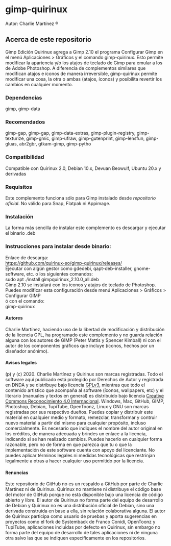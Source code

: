 # gimp-quirinux 
Autor: Charlie Martínez ®
## Acerca de este repositorio
Gimp Edición Quirinux agrega a Gimp 2.10 el programa Configurar Gimp en el menú Aplicaciones > Gráficos y el comando gimp-quirinux. 
Esto permite modificar la apariencia y/o los atajos de teclado de Gimp para emular a los de Adobe Photoshop. 
A diferencia de complementos similares que modifican atajos e íconos de manera irreversible, gimp-quirinux permite modificar una cosa, la otra o ambas (atajos, íconos) y posibilita revertir los cambios en cualquier momento. 
### Dependencias
gimp, gimp-data
### Recomendados
gimp-gap, gimp-gap, gimp-data-extras, gimp-plugin-registry, gimp-texturize, gimp-gmic, gimp-ufraw, gimp-gutenprint, gimp-lensfun, gimp-gluas, abr2gbr, gtkam-gimp, gimp-pytho
### Compatibilidad
Compatible con Quirinux 2.0, Debian 10.x, Devuan Beowulf, Ubuntu  20.x y derivadas
### Requisitos
Este complemento funciona sólo para Gimp instalado desde *repositorio oficial*. No válido para Snap, Flatpak ni Appimage.
### Instalación
La forma más sencilla de instalar este complemento es descargar y ejecutar el binario .deb
### Instrucciones para instalar desde binario:
Enlace de descarga: </br>
https://github.com/quirinux-so/gimp-quirinux/releases/</br>
Ejecutar con algún gestor como gdedebi, qapt-deb-installer, gnome-software, etc. o los siguientes comandos:</br>
sudo apt ./install gimpquirinux_2.10.0_all.deb</br>
Gimp 2.10 se instalará con los íconos y atajos de teclado de Photoshop.
Puedes modificar esta configuración desde menú Aplicaciones > Gráficos > Configurar GIMP</br>
ó con el comando:</br>
gimp-quirinux
#### Autores
Charlie Martínez, haciendo uso de la libertad de modificación y distribución de la licencia GPL, ha programado este complemento y no guarda relación alguna con los autores de GIMP (Peter Mattis y Spencer Kimball) ni con el autor de los componentes gráficos que incluye (íconos, hechos por un diseñador anónimo). 
#### Avisos legales
(p) y (c) 2020. Charlie Martínez y Quirinux son marcas registradas. Todo el software aquí publicado está protegido por Derechos de Autor y registrada en DNDA y se distribuye bajo licencia <a href="https://lslspanish.github.io/translation_GPLv3_to_spanish/">GPLv3</a>, mientras que todo el contenido artistico que acompaña al software (íconos, wallpapers, etc) y el literario (manuales y textos en general) es distribuido bajo licencia <a href="https://creativecommons.org/licenses/by/4.0/deed.es">Creative Commons Reconocimiento 4.0 Internacional</a>. Windows, Mac, GitHub, GIMP, Photoshop, Debian, TupiTube, OpenToonz, Linux y GNU son marcas registradas por sus respectivo dueños.
Puedes copiar y distribuir este material en cualquier medio y formato, remezclar, transformar y contruir nuevo material a partir del mismo para cualquier propósito, incluso comercialmente. Es necesario que indiques el nombre del autor original en los créditos, de manera adecuada y brindes un enlace a la licencia, indicando si se han realizado cambios. Puedes hacerlo en cualquier forma razonable, pero no de forma en que parezca que tu o que la implementación de este software cuenta con apoyo del licenciante. No puedes aplicar términos legales ni medidas tecnológicas que restrinjan legalmente a otras a hacer cualquier uso permitido por la licencia. 
#### Renuncias
Este repositorio de GitHub no es un respaldo a GitHub por parte de Charlie Martínez ni de Quirinux. Quirinux no mantiene ni distribuye el código base del motor de GitHub porque no está disponible bajo una licencia de código abierto y libre.
El autor de Quirinux no forma parte del equipo de desarrollo de Debian y Quirinux no es una distribución oficial de Debian, sino una derivada construida en base a ella, sin relación colaborativa alguna. 
El autor de Quirinux participa como usuario de pruebas y aporta sugerencias en proyectos como el fork de Systemback de Franco Conidi, OpenToonz y TupiTube, aplicaciones incluidas por defecto en Quirinux, sin embargo no forma parte del equipo de desarrollo de tales aplicaciones ni de ninguna otra salvo las que se indiquen específicamente en los repositorios.
